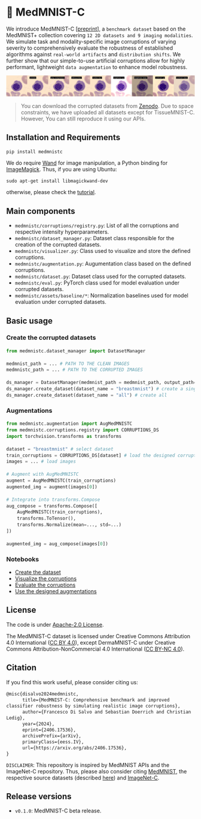 # 🏥 MedMNIST-C 

We introduce MedMNIST-C [[preprint](https://arxiv.org/pdf/2406.17536)], a `benchmark dataset` based on the MedMNIST+ collection covering `12 2D datasets and 9 imaging modalities`.  We simulate task and modality-specific image corruptions of varying severity to comprehensively evaluate the robustness of established algorithms against `real-world artifacts` and `distribution shifts`. We further show that our simple-to-use artificial corruptions allow for highly performant, lightweight `data augmentation` to enhance model robustness.

<p align="center">
   <img src="assets/images/wallpaper.gif" alt="Preview of image corruptions">
</p>

> You can download the corrupted datasets from [Zenodo](https://zenodo.org/records/11471504). 
Due to space constraints, we have uploaded all datasets except for TissueMNIST-C. However, You can still reproduce it using our APIs.

## Installation and Requirements

```
pip install medmnistc
```

We do require [Wand](https://docs.wand-py.org/en/latest/guide/install.html) for image manipulation, a Python binding for [ImageMagick](https://imagemagick.org/index.php). Thus, if you are using Ubuntu:

```
sudo apt-get install libmagickwand-dev
```

otherwise, please check the [tutorial](https://docs.wand-py.org/en/0.2.4/guide/install.html).

## Main components

* `medmnistc/corruptions/registry.py`: List of all the corruptions and respective intensity hyperparameters.
* `medmnistc/dataset_manager.py`: Dataset class responsible for the creation of the corrupted datasets.
* `medmnistc/visualizer.py`: Class used to visualize and store the defined corruptions.
* `medmnistc/augmentation.py`: Augumentation class based on the defined corruptions.
* `medmnistc/dataset.py`: Dataset class used for the corrupted datasets.
* `medmnistc/eval.py`: PyTorch class used for model evaluation under corrupted datasets.
* `medmnistc/assets/baseline/*`: Normalization baselines used for model evaluation under corrupted datasets.

## Basic usage

### Create the corrupted datasets
```python
from medmnistc.dataset_manager import DatasetManager

medmnist_path = ... # PATH TO THE CLEAN IMAGES
medmnistc_path = ... # PATH TO THE CORRUPTED IMAGES

ds_manager = DatasetManager(medmnist_path = medmnist_path, output_path=output_path)
ds_manager.create_dataset(dataset_name = "breastmnist") # create a single corrupted test set
ds_manager.create_dataset(dataset_name = "all") # create all
```

### Augmentations
```python
from medmnistc.augmentation import AugMedMNISTC
from medmnistc.corruptions.registry import CORRUPTIONS_DS
import torchvision.transforms as transforms

dataset = "breastmnist" # select dataset
train_corruptions = CORRUPTIONS_DS[dataset] # load the designed corruptions for this dataset
images = ... # load images

# Augment with AugMedMNISTC
augment = AugMedMNISTC(train_corruptions)
augmented_img = augment(images[0])

# Integrate into transforms.Compose
aug_compose = transforms.Compose([
    AugMedMNISTC(train_corruptions),
    transforms.ToTensor(),
    transforms.Normalize(mean=..., std=...)
])

augmented_img = aug_compose(images[0])
```

### Notebooks

* [Create the dataset](assets/examples/create_dataset.ipynb)
* [Visualize the corruptions](assets/examples/visualize.ipynb)
* [Evaluate the corruptions](assets/examples/evaluation.ipynb)
* [Use the designed augmentations](assets/examples/augment.ipynb)

## License

The code is under [Apache-2.0 License](./LICENSE).

The MedMNIST-C dataset is licensed under Creative Commons Attribution 4.0 International ([CC BY 4.0](https://creativecommons.org/licenses/by/4.0/)), except DermaMNIST-C under Creative Commons Attribution-NonCommercial 4.0 International ([CC BY-NC 4.0](https://creativecommons.org/licenses/by-nc/4.0/)).

## Citation

If you find this work useful, please consider citing us:
```
@misc{disalvo2024medmnistc,
      title={MedMNIST-C: Comprehensive benchmark and improved classifier robustness by simulating realistic image corruptions}, 
      author={Francesco Di Salvo and Sebastian Doerrich and Christian Ledig},
      year={2024},
      eprint={2406.17536},
      archivePrefix={arXiv},
      primaryClass={eess.IV},
      url={https://arxiv.org/abs/2406.17536}, 
}
```

`DISCLAIMER`: This repository is inspired by MedMNIST APIs and the ImageNet-C repository. Thus, please also consider citing [MedMNIST](https://www.nature.com/articles/s41597-022-01721-8), the respective source datasets (described [here](https://medmnist.com/)) and [ImageNet-C](https://arxiv.org/abs/1903.12261). 

## Release versions

* `v0.1.0`: MedMNIST-C beta release.
